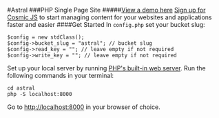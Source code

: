 #Astral
###PHP Single Page Site
#####[View a demo here](http://tonyspiro.com/dev/cosmicjs-examples/php/astral/)
[Sign up for Cosmic JS](https://cosmicjs.com/) to start managing content for your websites and applications faster and easier
####Get Started
In ```config.php``` set your bucket slug:
```
$config = new stdClass();
$config->bucket_slug = "astral"; // bucket slug
$config->read_key = ""; // leave empty if not required
$config->write_key = ""; // leave empty if not required
```

Set up your local server by running [PHP's built-in web server](http://php.net/manual/en/features.commandline.webserver.php).  Run the following commands in your terminal:

```
cd astral
php -S localhost:8000
```

Go to [http://localhost:8000](http://localhost:8000) in your browser of choice.
